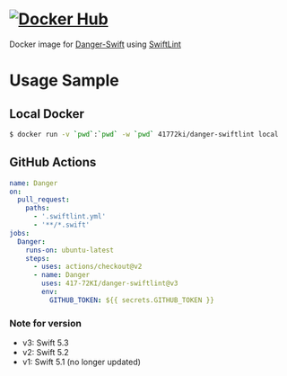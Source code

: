 # [![Docker Hub](http://dockeri.co/image/41772ki/danger-swiftlint)](https://hub.docker.com/r/41772ki/danger-swiftlint)

Docker image for [Danger-Swift](https://github.com/danger/swift) using [SwiftLint](https://github.com/realm/SwiftLint)

# Usage Sample

## Local Docker

```sh
$ docker run -v `pwd`:`pwd` -w `pwd` 41772ki/danger-swiftlint local
```

## GitHub Actions

```yml
name: Danger
on:
  pull_request:
    paths:
      - '.swiftlint.yml'
      - '**/*.swift'
jobs:
  Danger:
    runs-on: ubuntu-latest
    steps:
      - uses: actions/checkout@v2
      - name: Danger
        uses: 417-72KI/danger-swiftlint@v3
        env:
          GITHUB_TOKEN: ${{ secrets.GITHUB_TOKEN }}
```

### Note for version
- v3: Swift 5.3
- v2: Swift 5.2
- v1: Swift 5.1 (no longer updated)
